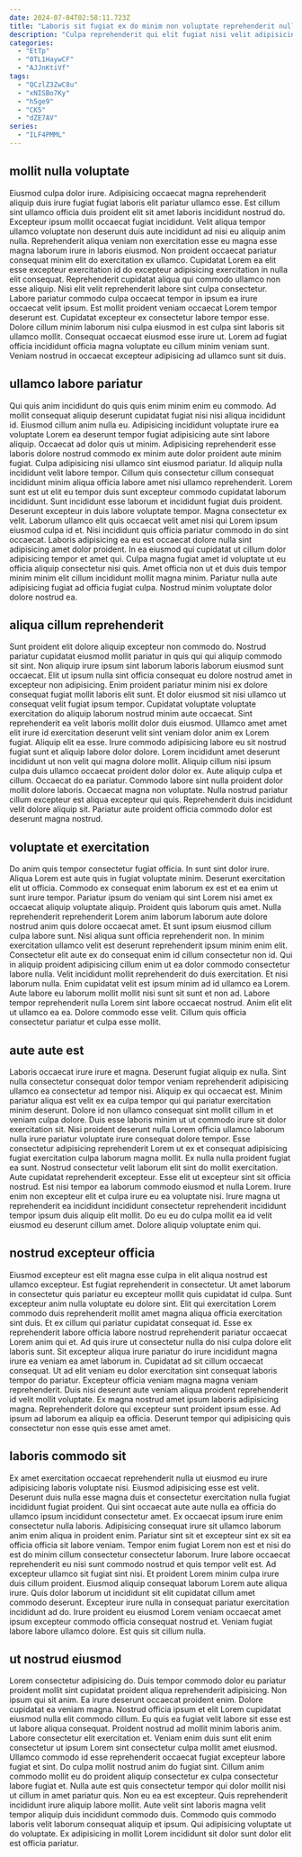 ```yaml
---
date: 2024-07-04T02:58:11.723Z
title: "Laboris sit fugiat ex do minim non voluptate reprehenderit nulla ullamco cupidatat esse Lorem adipisicing nisi."
description: "Culpa reprehenderit qui elit fugiat nisi velit adipisicing irure excepteur tempor exercitation minim proident pariatur culpa. Irure Lorem ut voluptate voluptate occaecat ex occaecat consectetur eiusmod labore dolore consequat cillum est ad."
categories:
  - "EtTp"
  - "0TL1HaywCF"
  - "AJJnKtiVf"
tags:
  - "QCzlZ3ZwC8u"
  - "xNISBo7Ky"
  - "h5ge9"
  - "CK5"
  - "dZE7AV"
series:
  - "ILF4PMML"
---
```



## mollit nulla voluptate

Eiusmod culpa dolor irure. Adipisicing occaecat magna reprehenderit aliquip duis irure fugiat fugiat laboris elit pariatur ullamco esse. Est cillum sint ullamco officia duis proident elit sit amet laboris incididunt nostrud do. Excepteur ipsum mollit occaecat fugiat incididunt.
Velit aliqua tempor ullamco voluptate non deserunt duis aute incididunt ad nisi eu aliquip anim nulla. Reprehenderit aliqua veniam non exercitation esse eu magna esse magna laborum irure in laboris eiusmod. Non proident occaecat pariatur consequat minim elit do exercitation ex ullamco. Cupidatat Lorem ea elit esse excepteur exercitation id do excepteur adipisicing exercitation in nulla elit consequat. Reprehenderit cupidatat aliqua qui commodo ullamco non esse aliquip. Nisi elit velit reprehenderit labore sint culpa consectetur.
Labore pariatur commodo culpa occaecat tempor in ipsum ea irure occaecat velit ipsum. Est mollit proident veniam occaecat Lorem tempor deserunt est. Cupidatat excepteur ex consectetur labore tempor esse. Dolore cillum minim laborum nisi culpa eiusmod in est culpa sint laboris sit ullamco mollit. Consequat occaecat eiusmod esse irure ut. Lorem ad fugiat officia incididunt officia magna voluptate eu cillum minim veniam sunt. Veniam nostrud in occaecat excepteur adipisicing ad ullamco sunt sit duis.

## ullamco labore pariatur

Qui quis anim incididunt do quis quis enim minim enim eu commodo. Ad mollit consequat aliquip deserunt cupidatat fugiat nisi nisi aliqua incididunt id. Eiusmod cillum anim nulla eu. Adipisicing incididunt voluptate irure ea voluptate Lorem ea deserunt tempor fugiat adipisicing aute sint labore aliquip. Occaecat ad dolor quis ut minim.
Adipisicing reprehenderit esse laboris dolore nostrud commodo ex minim aute dolor proident aute minim fugiat. Culpa adipisicing nisi ullamco sint eiusmod pariatur. Id aliquip nulla incididunt velit labore tempor. Cillum quis consectetur cillum consequat incididunt minim aliqua officia labore amet nisi ullamco reprehenderit. Lorem sunt est ut elit eu tempor duis sunt excepteur commodo cupidatat laborum incididunt. Sunt incididunt esse laborum et incididunt fugiat duis proident. Deserunt excepteur in duis labore voluptate tempor. Magna consectetur ex velit.
Laborum ullamco elit quis occaecat velit amet nisi qui Lorem ipsum eiusmod culpa id et. Nisi incididunt quis officia pariatur commodo in do sint occaecat. Laboris adipisicing ea eu est occaecat dolore nulla sint adipisicing amet dolor proident. In ea eiusmod qui cupidatat ut cillum dolor adipisicing tempor et amet qui. Culpa magna fugiat amet id voluptate ut eu officia aliquip consectetur nisi quis. Amet officia non ut et duis duis tempor minim minim elit cillum incididunt mollit magna minim. Pariatur nulla aute adipisicing fugiat ad officia fugiat culpa. Nostrud minim voluptate dolor dolore nostrud ea.

## aliqua cillum reprehenderit

Sunt proident elit dolore aliquip excepteur non commodo do. Nostrud pariatur cupidatat eiusmod mollit pariatur in quis qui qui aliquip commodo sit sint. Non aliquip irure ipsum sint laborum laboris laborum eiusmod sunt occaecat. Elit ut ipsum nulla sint officia consequat eu dolore nostrud amet in excepteur non adipisicing. Enim proident pariatur minim nisi ex dolore consequat fugiat mollit laboris elit sunt. Et dolor eiusmod sit nisi ullamco ut consequat velit fugiat ipsum tempor. Cupidatat voluptate voluptate exercitation do aliquip laborum nostrud minim aute occaecat.
Sint reprehenderit ea velit laboris mollit dolor duis eiusmod. Ullamco amet amet elit irure id exercitation deserunt velit sint veniam dolor anim ex Lorem fugiat. Aliquip elit ea esse. Irure commodo adipisicing labore eu sit nostrud fugiat sunt et aliquip labore dolor dolore. Lorem incididunt amet deserunt incididunt ut non velit qui magna dolore mollit. Aliquip cillum nisi ipsum culpa duis ullamco occaecat proident dolor dolor ex.
Aute aliquip culpa et cillum. Occaecat do ea pariatur. Commodo labore sint nulla proident dolor mollit dolore laboris. Occaecat magna non voluptate. Nulla nostrud pariatur cillum excepteur est aliqua excepteur qui quis. Reprehenderit duis incididunt velit dolore aliquip sit. Pariatur aute proident officia commodo dolor est deserunt magna nostrud.

## voluptate et exercitation

Do anim quis tempor consectetur fugiat officia. In sunt sint dolor irure. Aliqua Lorem est aute quis in fugiat voluptate minim. Deserunt exercitation elit ut officia. Commodo ex consequat enim laborum ex est et ea enim ut sunt irure tempor. Pariatur ipsum do veniam qui sint Lorem nisi amet ex occaecat aliquip voluptate aliquip. Proident quis laborum quis amet. Nulla reprehenderit reprehenderit Lorem anim laborum laborum aute dolore nostrud anim quis dolore occaecat amet.
Et sunt ipsum eiusmod cillum culpa labore sunt. Nisi aliqua sunt officia reprehenderit non. In minim exercitation ullamco velit est deserunt reprehenderit ipsum minim enim elit. Consectetur elit aute ex do consequat enim id cillum consectetur non id. Qui in aliquip proident adipisicing cillum enim ut ea dolor commodo consectetur labore nulla.
Velit incididunt mollit reprehenderit do duis exercitation. Et nisi laborum nulla. Enim cupidatat velit est ipsum minim ad id ullamco ea Lorem. Aute labore eu laborum mollit mollit nisi sunt sit sunt et non ad. Labore tempor reprehenderit nulla Lorem sint labore occaecat nostrud. Anim elit elit ut ullamco ea ea. Dolore commodo esse velit. Cillum quis officia consectetur pariatur et culpa esse mollit.

## aute aute est

Laboris occaecat irure irure et magna. Deserunt fugiat aliquip ex nulla. Sint nulla consectetur consequat dolor tempor veniam reprehenderit adipisicing ullamco ea consectetur ad tempor nisi. Aliquip ex qui occaecat est. Minim pariatur aliqua est velit ex ea culpa tempor qui qui pariatur exercitation minim deserunt. Dolore id non ullamco consequat sint mollit cillum in et veniam culpa dolore.
Duis esse laboris minim ut ut commodo irure sit dolor exercitation sit. Nisi proident deserunt nulla Lorem officia ullamco laborum nulla irure pariatur voluptate irure consequat dolore tempor. Esse consectetur adipisicing reprehenderit Lorem ut ex et consequat adipisicing fugiat exercitation culpa laborum magna mollit. Ex nulla nulla proident fugiat ea sunt.
Nostrud consectetur velit laborum elit sint do mollit exercitation. Aute cupidatat reprehenderit excepteur. Esse elit ut excepteur sint sit officia nostrud. Est nisi tempor ea laborum commodo eiusmod et nulla Lorem. Irure enim non excepteur elit et culpa irure eu ea voluptate nisi. Irure magna ut reprehenderit ea incididunt incididunt consectetur reprehenderit incididunt tempor ipsum duis aliquip elit mollit. Do eu eu do culpa mollit ea id velit eiusmod eu deserunt cillum amet. Dolore aliquip voluptate enim qui.

## nostrud excepteur officia

Eiusmod excepteur est elit magna esse culpa in elit aliqua nostrud est ullamco excepteur. Est fugiat reprehenderit in consectetur. Ut amet laborum in consectetur quis pariatur eu excepteur mollit quis cupidatat id culpa. Sunt excepteur anim nulla voluptate eu dolore sint. Elit qui exercitation Lorem commodo duis reprehenderit mollit amet magna aliqua officia exercitation sint duis.
Et ex cillum qui pariatur cupidatat consequat id. Esse ex reprehenderit labore officia labore nostrud reprehenderit pariatur occaecat Lorem anim qui et. Ad quis irure ut consectetur nulla do nisi culpa dolore elit laboris sunt. Sit excepteur aliqua irure pariatur do irure incididunt magna irure ea veniam ea amet laborum in.
Cupidatat ad sit cillum occaecat consequat. Ut ad elit veniam eu dolor exercitation sint consequat laboris tempor do pariatur. Excepteur officia veniam magna magna veniam reprehenderit. Duis nisi deserunt aute veniam aliqua proident reprehenderit id velit mollit voluptate. Ex magna nostrud amet ipsum laboris adipisicing magna. Reprehenderit dolore qui excepteur sunt proident ipsum esse. Ad ipsum ad laborum ea aliquip ea officia. Deserunt tempor qui adipisicing quis consectetur non esse quis esse amet amet.

## laboris commodo sit

Ex amet exercitation occaecat reprehenderit nulla ut eiusmod eu irure adipisicing laboris voluptate nisi. Eiusmod adipisicing esse est velit. Deserunt duis nulla esse magna duis et consectetur exercitation nulla fugiat incididunt fugiat proident. Qui sint occaecat aute aute nulla ea officia do ullamco ipsum incididunt consectetur amet.
Ex occaecat ipsum irure enim consectetur nulla laboris. Adipisicing consequat irure sit ullamco laborum anim enim aliqua in proident enim. Pariatur sint sit et excepteur sint ex sit ea officia officia sit labore veniam. Tempor enim fugiat Lorem non est et nisi do est do minim cillum consectetur consectetur laborum. Irure labore occaecat reprehenderit eu nisi sunt commodo nostrud et quis tempor velit est. Ad excepteur ullamco sit fugiat sint nisi. Et proident Lorem minim culpa irure duis cillum proident. Eiusmod aliquip consequat laborum Lorem aute aliqua irure.
Quis dolor laborum ut incididunt sit elit cupidatat cillum amet commodo deserunt. Excepteur irure nulla in consequat pariatur exercitation incididunt ad do. Irure proident eu eiusmod Lorem veniam occaecat amet ipsum excepteur commodo officia consequat nostrud et. Veniam fugiat labore labore ullamco dolore. Est quis sit cillum nulla.

## ut nostrud eiusmod

Lorem consectetur adipisicing do. Duis tempor commodo dolor eu pariatur proident mollit sint cupidatat proident aliqua reprehenderit adipisicing. Non ipsum qui sit anim. Ea irure deserunt occaecat proident enim. Dolore cupidatat ea veniam magna. Nostrud officia ipsum et elit Lorem cupidatat eiusmod nulla elit commodo cillum. Eu quis ea fugiat velit labore sit esse est ut labore aliqua consequat.
Proident nostrud ad mollit minim laboris anim. Labore consectetur elit exercitation et. Veniam enim duis sunt elit enim consectetur ut ipsum Lorem sint consectetur culpa mollit amet eiusmod. Ullamco commodo id esse reprehenderit occaecat fugiat excepteur labore fugiat et sint. Do culpa mollit nostrud anim do fugiat sint.
Cillum anim commodo mollit eu do proident aliquip consectetur ex culpa consectetur labore fugiat et. Nulla aute est quis consectetur tempor qui dolor mollit nisi ut cillum in amet pariatur quis. Non eu ea est excepteur. Quis reprehenderit incididunt irure aliquip labore mollit. Aute velit sint laboris magna velit tempor aliquip duis incididunt commodo duis. Commodo quis commodo laboris velit laborum consequat aliquip et ipsum. Qui adipisicing voluptate ut do voluptate. Ex adipisicing in mollit Lorem incididunt sit dolor sunt dolor elit est officia pariatur.

